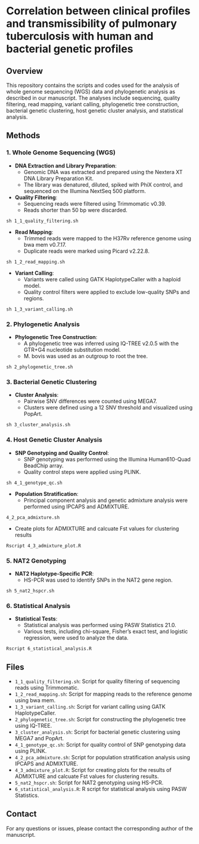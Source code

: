 # Correlation between clinical profiles and transmissibility of pulmonary tuberculosis with human and bacterial genetic profiles

## Overview
This repository contains the scripts and codes used for the analysis of whole genome sequencing (WGS) data and phylogenetic analysis as described in our manuscript. The analyses include sequencing, quality filtering, read mapping, variant calling, phylogenetic tree construction, bacterial genetic clustering, host genetic cluster analysis, and statistical analysis.

## Methods
### 1. Whole Genome Sequencing (WGS)
- **DNA Extraction and Library Preparation**: 
  - Genomic DNA was extracted and prepared using the Nextera XT DNA Library Preparation Kit.
  - The library was denatured, diluted, spiked with PhiX control, and sequenced on the Illumina NextSeq 500 platform.
- **Quality Filtering**:
  - Sequencing reads were filtered using Trimmomatic v0.39.
  - Reads shorter than 50 bp were discarded.
  
```
sh 1_1_quality_filtering.sh
```

- **Read Mapping**:
  - Trimmed reads were mapped to the H37Rv reference genome using bwa mem v0.7.17.
  - Duplicate reads were marked using Picard v2.22.8.
  
```
sh 1_2_read_mapping.sh
```

- **Variant Calling**:
  - Variants were called using GATK HaplotypeCaller with a haploid model.
  - Quality control filters were applied to exclude low-quality SNPs and regions.
  
```
sh 1_3_variant_calling.sh
```

### 2. Phylogenetic Analysis
- **Phylogenetic Tree Construction**:
  - A phylogenetic tree was inferred using IQ-TREE v2.0.5 with the GTR+G4 nucleotide substitution model.
  - M. bovis was used as an outgroup to root the tree.
  
```
sh 2_phylogenetic_tree.sh
```

### 3. Bacterial Genetic Clustering
- **Cluster Analysis**:
  - Pairwise SNV differences were counted using MEGA7.
  - Clusters were defined using a 12 SNV threshold and visualized using PopArt.
  
```
sh 3_cluster_analysis.sh
```

### 4. Host Genetic Cluster Analysis
- **SNP Genotyping and Quality Control**:
  - SNP genotyping was performed using the Illumina Human610-Quad BeadChip array.
  - Quality control steps were applied using PLINK.
  
```
sh 4_1_genotype_qc.sh
```

- **Population Stratification**:
  - Principal component analysis and genetic admixture analysis were performed using IPCAPS and ADMIXTURE.
  
```
4_2_pca_admixture.sh
```

  - Create plots for ADMIXTURE and calcuate Fst values for clustering results
  
```
Rscript 4_3_admixture_plot.R
```

### 5. NAT2 Genotyping
- **NAT2 Haplotype-Specific PCR**:
  - HS-PCR was used to identify SNPs in the NAT2 gene region.
  
```
sh 5_nat2_hspcr.sh
```

### 6. Statistical Analysis
- **Statistical Tests**:
  - Statistical analysis was performed using PASW Statistics 21.0.
  - Various tests, including chi-square, Fisher’s exact test, and logistic regression, were used to analyze the data.

```
Rscript 6_statistical_analysis.R
```

## Files
- `1_1_quality_filtering.sh`: Script for quality filtering of sequencing reads using Trimmomatic.
- `1_2_read_mapping.sh`: Script for mapping reads to the reference genome using bwa mem.
- `1_3_variant_calling.sh`: Script for variant calling using GATK HaplotypeCaller.
- `2_phylogenetic_tree.sh`: Script for constructing the phylogenetic tree using IQ-TREE.
- `3_cluster_analysis.sh`: Script for bacterial genetic clustering using MEGA7 and PopArt.
- `4_1_genotype_qc.sh`: Script for quality control of SNP genotyping data using PLINK.
- `4_2_pca_admixture.sh`: Script for population stratification analysis using IPCAPS and ADMIXTURE.
- `4_3_admixture_plot.R`: Script for creating plots for the results of ADMIXTURE and calcuate Fst values for clustering results.
- `5_nat2_hspcr.sh`: Script for NAT2 genotyping using HS-PCR.
- `6_statistical_analysis.R`: R script for statistical analysis using PASW Statistics.

## Contact
For any questions or issues, please contact the corresponding author of the manuscript.
